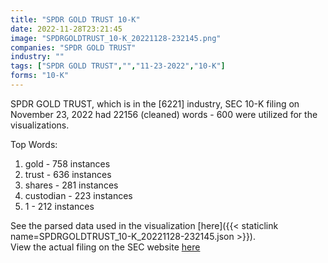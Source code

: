 ```yaml
---
title: "SPDR GOLD TRUST 10-K"
date: 2022-11-28T23:21:45
image: "SPDRGOLDTRUST_10-K_20221128-232145.png"
companies: "SPDR GOLD TRUST"
industry: ""
tags: ["SPDR GOLD TRUST","","11-23-2022","10-K"]
forms: "10-K"
---
```

SPDR GOLD TRUST, which is in the  [6221] industry, SEC 10-K filing on November 23, 2022 had 22156 (cleaned) words - 600 were utilized for the visualizations.

Top Words:
1. gold - 758 instances
2. trust - 636 instances
3. shares - 281 instances
4. custodian - 223 instances
5. 1 - 212 instances


See the parsed data used in the visualization [here]({{< staticlink name=SPDRGOLDTRUST_10-K_20221128-232145.json >}}).  
View the actual filing on the SEC website [here](https://www.sec.gov/Archives/edgar/data/1222333/0001193125-22-291881.txt)